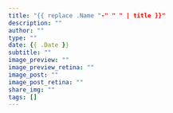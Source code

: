 ```yaml
---
title: "{{ replace .Name "-" " " | title }}"
description: ""
author: ""
type: ""
date: {{ .Date }}
subtitle: ""
image_preview: ""
image_preview_retina: ""
image_post: ""
image_post_retina: ""
share_img: ""
tags: []
---
```

